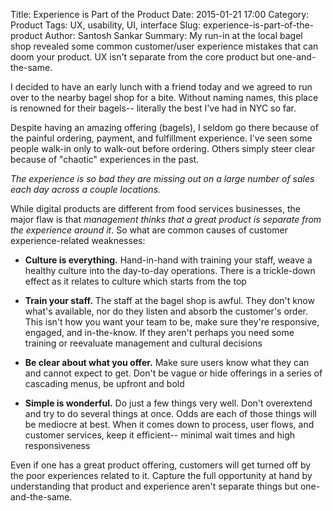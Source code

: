 Title: Experience is Part of the Product
Date: 2015-01-21 17:00
Category: Product
Tags: UX, usability, UI, interface
Slug: experience-is-part-of-the-product
Author: Santosh Sankar
Summary: My run-in at the local bagel shop revealed some common customer/user experience mistakes that can doom your product. UX isn't separate from the core product but one-and-the-same.

I decided to have an early lunch with a friend today and we agreed to run over to the nearby bagel shop for a bite. Without naming names, this place is renowned for their bagels-- literally the best I've had in NYC so far.

Despite having an amazing offering (bagels), I seldom go there because of the painful ordering, payment, and fulfillment experience. I've seen some people walk-in only to walk-out before ordering. Others simply steer clear because of "chaotic" experiences in the past. 

*The experience is so bad they are missing out on a large number of sales each day across a couple locations.*

While digital products are different from food services businesses, the major flaw is that *management thinks that a great product is separate from the experience around it*. So what are common causes of customer experience-related weaknesses:

* **Culture is everything.** Hand-in-hand with training your staff, weave a healthy culture into the day-to-day operations. There is a trickle-down effect as it relates to culture which starts from the top

* **Train your staff.** The staff at the bagel shop is awful. They don't know what's available, nor do they listen and absorb the customer's order. This isn't how you want your team to be, make sure they're responsive, engaged, and in-the-know. If they aren't perhaps you need some training or reevaluate management and cultural decisions

* **Be clear about what you offer.** Make sure users know what they can and cannot expect to get. Don't be vague or hide offerings in a series of cascading menus, be upfront and bold

* **Simple is wonderful.** Do just a few things very well. Don't overextend and try to do several things at once. Odds are each of those things will be mediocre at best. When it comes down to process, user flows, and customer services, keep it efficient-- minimal wait times and high responsiveness

Even if one has a great product offering, customers will get turned off by the poor experiences related to it. Capture the full opportunity at hand by understanding that product and experience aren't separate things but one-and-the-same.